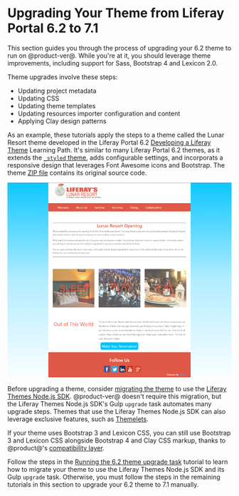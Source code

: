 # Upgrading Your Theme from Liferay Portal 6.2 to 7.1 [](id=upgrading-6.2-themes-to-7.1)

This section guides you through the process of upgrading your 6.2 theme to run
on @product-ver@. While you're at it, you should leverage theme improvements,
including support for Sass, Bootstrap 4 and Lexicon 2.0. 

Theme upgrades involve these steps:

-  Updating project metadata
-  Updating CSS
-  Updating theme templates
-  Updating resources importer configuration and content
-  Applying Clay design patterns

As an example, these tutorials apply the steps to a theme called the Lunar
Resort theme developed in the Liferay Portal 6.2 
[Developing a Liferay Theme](/develop/tutorials/-/knowledge_base/6-2/developing-a-liferay-theme)
Learning Path. It's similar to many Liferay Portal 6.2 themes, as it extends the
[`_styled`
theme](https://github.com/liferay/liferay-portal/tree/6.2.x/portal-web/docroot/html/themes/_styled),
adds configurable settings, and incorporats a responsive design that leverages
Font Awesome icons and Bootstrap. The theme 
[ZIP file](/documents/10184/656312/lunar-resort-theme-migration-6.2.zip) contains its
original source code. 

![Figure 1: The Lunar Resort example theme upgraded in this tutorial uses a clean, minimal design.](../../../../images/finished-7-1-theme.png)

Before upgrading a theme, consider 
[migrating the theme](/develop/tutorials/-/knowledge_base/7-1/running-the-upgrade-task-for-6.2-themes) 
to use the 
[Liferay Themes Node.js SDK](https://github.com/liferay/liferay-themes-sdk/tree/master/packages). 
@product-ver@ doesn't require this migration, but the Liferay Themes Node.js 
SDK's Gulp `upgrade` task automates many upgrade steps. Themes that use the 
Liferay Themes Node.js SDK can also leverage exclusive features, such as 
[Themelets](/develop/tutorials/-/knowledge_base/7-1/creating-reusable-pieces-of-code-for-your-themes). 

If your theme uses Bootstrap 3 and Lexicon CSS, you can still use Bootstrap
3 and Lexicon CSS alongside Bootstrap 4 and Clay CSS markup, thanks to
@product@'s 
[compatibility layer](/develop/tutorials/-/knowledge_base/7-1/using-the-bootstrap-3-lexicon-css-compatibility-layer). 

Follow the steps in the 
[Running the 6.2 theme upgrade task](/develop/tutorials/-/knowledge_base/7-1/running-the-upgrade-task-for-6.2-themes) 
tutorial to learn how to migrate your theme to use the Liferay Themes Node.js
SDK and its Gulp `upgrade` task. Otherwise, you must follow the steps in the
remaining tutorials in this section to upgrade your 6.2 theme to 7.1 manually. 
